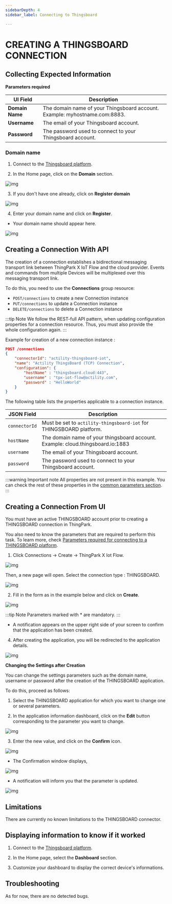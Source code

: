 ```yaml
---
sidebarDepth: 4
sidebar_label: Connecting to Thingsboard

---
```


# CREATING A THINGSBOARD CONNECTION

## Collecting Expected Information

<a id="THINGSBOARDparameters">**Parameters required**</a>

| UI Field | Description |
| ------ | ----------- |
| **Domain Name** | The domain name of your Thingsboard account. Example: myhostname.com:8883. |
| **Username** | The email of your Thingsboard account. |
| **Password** | The password used to connect to your Thingsboard account. |

### Domain name

1. Connect to the <a href="https://thingsboard.cloud/login">Thingsboard platform</a>.

2. In the Home page, click on the **Domain** section.

![img](images/select_domain.png)

3. If you don't have one already, click on **Register domain**

![img](images/register_domain.png)

4. Enter your domain name and click on **Register**.

* Your domain name should appear here.

![img](images/domain_name.png)

## Creating a Connection With API

The creation of a connection establishes a bidirectional messaging transport link between ThingPark X IoT Flow and the cloud provider. Events and commands from multiple Devices will be multiplexed over this messaging transport link.

To do this, you need to use the **Connections** group resource:

* `POST/connections` to create a new Connection instance
* `PUT/connections` to update a Connection instance
* `DELETE/connections` to delete a Connection instance

:::tip Note
We follow the REST-full API pattern, when updating configuration properties for a connection resource. Thus, you must also provide the whole configuration again.
:::

Example for creation of a new connection instance :

```json
POST /connections
{
    "connectorId": "actility-thingsboard-iot",
    "name": "Actility ThingsBoard (TCP) Connection",
    "configuration": {
        "hostName" : "thingsboard.cloud:443",
        "username" : "tpx-iot-flow@actility.com",
        "password" : "HelloWorld"
    }
}
```

The following table lists the properties applicable to a connection instance.

| JSON Field | Description |
| ------ | ----------- |
| ```connectorId``` | Must be set to ``actility-thingsboard-iot`` for THINGSBOARD platform. |
| ```hostName``` | The domain name of your thingsboard account. Example: cloud.thingsboard.io:1883 |
| ```username``` | The email of your Thingsboard account. |
| ```password``` | The password used to connect to your Thingsboard account. |

:::warning Important note
All properties are not present in this example. You can check the rest of these properties in the [common parameters section](../../../Getting_Started/Setting_Up_A_Connection_instance/About_connections.html#common-parameters).
:::

## Creating a Connection From UI

You must have an active THINGSBOARD account prior to creating a THINGSBOARD connection in ThingPark.

You also need to know the parameters that are required to perform this task. To learn more, check [Parameters required for connecting to a THINGSBOARD platform](#THINGSBOARDparameters).

1. Click Connections -> Create -> ThingPark X Iot Flow.

![img](images/ui/create_connection.png)

Then, a new page will open. Select the connection type : THINGSBOARD.

![img](images/ui/create_thingsboard.png)

2. Fill in the form as in the example below and click on **Create**.

![img](images/ui/set_your_connection.png)

:::tip Note
Parameters marked with * are mandatory.
:::

* A notification appears on the upper right side of your screen to confirm that the application has been created.

4. After creating the application, you will be redirected to the application details.

![img](images/ui/connection_page.png)

**Changing the Settings after Creation**

You can change the settings parameters such as the domain name, username or password after the creation of the THINGSBOARD application.

To do this, proceed as follows:

1. Select the THINGSBOARD application for which you want to change one or several parameters.

2. In the application information dashboard, click on the **Edit** button corresponding to the parameter you want to change.

![img](images/ui/edit_button.png)

3. Enter the new value, and click on the **Confirm** icon.

![img](images/ui/confirm_button.png)

* The Confirmation window displays,

![img](images/ui/proceed.png)

* A notification will inform you that the parameter is updated.

![img](images/ui/notif_updated.png)

## Limitations

There are currently no known limitations to the THINGSBOARD connector.

## Displaying information to know if it worked

1. Connect to the <a href="https://thingsboard.cloud/login">Thingsboard platform</a>.

2. In the Home page, select the **Dashboard** section.

3. Customize your dashboard to display the correct device's informations.

## Troubleshooting

As for now, there are no detected bugs.
